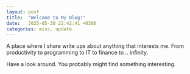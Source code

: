 ```yaml
---
layout: post
title:  "Welcome to My Blog!"
date:   2025-05-30 22:42:41 +0300
categories: misc. update
---
```


A place where I share write ups about anything that interests me. From productivity to programming to IT to finance to .. infinity.

Have a look around. You probably might find something interesting. 
